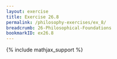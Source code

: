```yaml
---
layout: exercise
title: Exercise 26.8
permalink: /philosophy-exercises/ex_8/
breadcrumb: 26-Philosophical-Foundations
bookmarkID: ex26.8
---
```


{% include mathjax_support %}
